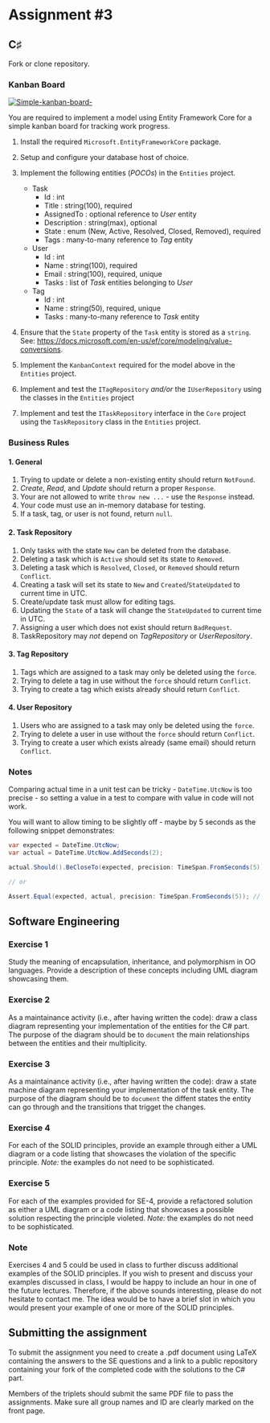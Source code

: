 # Assignment #3

## C♯

Fork or clone repository.

### Kanban Board

[![Simple-kanban-board-](https://upload.wikimedia.org/wikipedia/commons/thumb/d/d3/Simple-kanban-board-.jpg/512px-Simple-kanban-board-.jpg)](https://commons.wikimedia.org/wiki/File:Simple-kanban-board-.jpg "Jeff.lasovski [CC BY-SA 3.0 (https://creativecommons.org/licenses/by-sa/3.0)], via Wikimedia Commons")

You are required to implement a model using Entity Framework Core for a simple kanban board for tracking work progress.

1. Install the required `Microsoft.EntityFrameworkCore` package.

1. Setup and configure your database host of choice.

1. Implement the following entities (*POCOs*) in the `Entities` project.

    - Task
        - Id : int
        - Title : string(100), required
        - AssignedTo : optional reference to *User* entity
        - Description : string(max), optional
        - State : enum (New, Active, Resolved, Closed, Removed), required
        - Tags : many-to-many reference to *Tag* entity
    - User
        - Id : int
        - Name : string(100), required
        - Email : string(100), required, unique
        - Tasks : list of *Task* entities belonging to *User*
    - Tag
        - Id : int
        - Name : string(50), required, unique
        - Tasks : many-to-many reference to *Task* entity

1. Ensure that the `State` property of the `Task` entity is stored as a `string`. See: <https://docs.microsoft.com/en-us/ef/core/modeling/value-conversions>.

1. Implement the `KanbanContext` required for the model above in the `Entities` project.

1. Implement and test the `ITagRepository` *and/or* the `IUserRepository` using the classes in the `Entities` project

1. Implement and test the `ITaskRepository` interface in the `Core` project using the `TaskRepository` class in the `Entities` project.

### Business Rules

#### 1. General

1. Trying to update or delete a non-existing entity should return `NotFound`.
1. *Create*, *Read*, and *Update* should return a proper `Response`.
1. Your are not allowed to write `throw new ...` - use the `Response` instead.
1. Your code must use an in-memory database for testing.
1. If a task, tag, or user is not found, return `null`.

#### 2. Task Repository

1. Only tasks with the state `New` can be deleted from the database.
1. Deleting a task which is `Active` should set its state to `Removed`.
1. Deleting a task which is `Resolved`, `Closed`, or `Removed` should return `Conflict`.
1. Creating a task will set its state to `New` and `Created`/`StateUpdated` to current time in UTC.
1. Create/update task must allow for editing tags.
1. Updating the `State` of a task will change the `StateUpdated` to current time in UTC.
1. Assigning a user which does not exist should return `BadRequest`.
1. TaskRepository may *not* depend on *TagRepository* or *UserRepository*.

#### 3. Tag Repository

1. Tags which are assigned to a task may only be deleted using the `force`.
1. Trying to delete a tag in use without the `force` should return `Conflict`.
1. Trying to create a tag which exists already should return `Conflict`.

#### 4. User Repository

1. Users who are assigned to a task may only be deleted using the `force`.
1. Trying to delete a user in use without the `force` should return `Conflict`.
1. Trying to create a user which exists already (same email) should return `Conflict`.

### Notes

Comparing actual time in a unit test can be tricky - `DateTime.UtcNow` is too precise - so setting a value in a test to compare with value in code will not work.

You will want to allow timing to be slightly off - maybe by 5 seconds as the following snippet demonstrates:

```csharp
var expected = DateTime.UtcNow;
var actual = DateTime.UtcNow.AddSeconds(2);

actual.Should().BeCloseTo(expected, precision: TimeSpan.FromSeconds(5)) // true

// or

Assert.Equal(expected, actual, precision: TimeSpan.FromSeconds(5)); // true
```

## Software Engineering

### Exercise 1

Study the meaning of encapsulation, inheritance, and polymorphism in OO languages.  Provide a description of these concepts including UML diagram showcasing them.

### Exercise 2

As a maintainance activity (i.e., after having written the code): draw a class diagram representing your implementation of the entities for the C# part.  The purpose of the diagram should be to `document` the main relationships between the entities and their multiplicity.

### Exercise 3

As a maintainance activity (i.e., after having written the code): draw a state machine diagram representing your implementation of the task entity.  The purpose of the diagram should be to `document` the diffent states the entity can go through and the transitions that trigget the changes.

### Exercise 4

For each of the SOLID principles, provide an example through either a UML diagram or a code listing that showcases the violation of the specific principle.
_Note:_ the examples do not need to be sophisticated.

### Exercise 5

For each of the examples provided for SE-4, provide a refactored solution as either a UML diagram or a code listing that showcases a possible solution respecting the principle violeted.
_Note:_ the examples do not need to be sophisticated.

### Note

Exercises 4 and 5 could be used in class to further discuss additional examples of the SOLID principles.  If you wish to present and discuss your examples discussed in class, I would be happy to include an hour in one of the future lectures.  Therefore, if the above sounds interesting, please do not hesitate to contact me.  The idea would be to have a brief slot in which you would present your example of one or more of the SOLID principles.

## Submitting the assignment

To submit the assignment you need to create a .pdf document using LaTeX containing the answers to the SE questions and a link to a public repository containing your fork of the completed code with the solutions to the C# part.

Members of the triplets should submit the same PDF file to pass the assignments.  Make sure all group names and ID are clearly marked on the front page.
